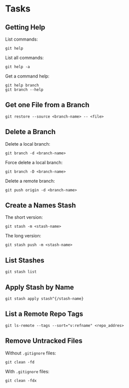 # Tasks

## Getting Help

List commands:

```shell
git help
```

List all commands:

```shell
git help -a
```

Get a command help:

```shell
git help branch
git branch --help
```

## Get one File from a Branch

```shell
git restore --source <branch-name> -- <file>
```

## Delete a Branch

Delete a local branch:

```shell
git branch -d <branch-name>
```

Force delete a local branch:

```shell
git branch -D <branch-name>
```

Delete a remote branch:

```shell
git push origin -d <branch-name>
```

## Create a Names Stash

The short version:

```shell
git stash -m <stash-name>
```

The long version:

```shell
git stash push -m <stash-name>
```

## List Stashes

```shell
git stash list
```

## Apply Stash by Name

```shell
git stash apply stash^{/stash-name}
```

## List a Remote Repo Tags

```shell
git ls-remote --tags --sort="v:refname" <repo_addres>
```

## Remove Untracked Files

Without `.gitignore` files:

```shell
git clean -fd
```

With `.gitignore` files:

```shell
git clean -fdx
```
